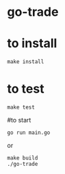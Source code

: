 # go-trade

# to install
```
make install
```

# to test
```
make test
```

#to start
```
go run main.go
```
or 
```
make build
./go-trade
```